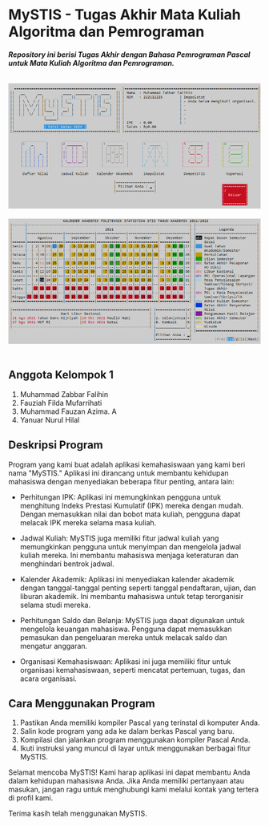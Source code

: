 # MySTIS - Tugas Akhir Mata Kuliah Algoritma dan Pemrograman

###### **Repository ini berisi Tugas Akhir dengan Bahasa Pemrograman Pascal untuk Mata Kuliah Algoritma dan Pemrograman.**

<div align="center">
  <img src="assets/img/MySTIS.png" alt="MySTIS">
</div>
<br>
<div>
  <img src="assets/img/MySTIS-2.png" alt="MySTIS">
</div>
<br>

## Anggota Kelompok 1

1. Muhammad Zabbar Falihin
2. Fauziah Filda Mufarrihati
3. Muhammad Fauzan Azima. A
4. Yanuar Nurul Hilal

## Deskripsi Program

Program yang kami buat adalah aplikasi kemahasiswaan yang kami beri nama "MySTIS." Aplikasi ini dirancang untuk membantu kehidupan mahasiswa dengan menyediakan beberapa fitur penting, antara lain:

- Perhitungan IPK: Aplikasi ini memungkinkan pengguna untuk menghitung Indeks Prestasi Kumulatif (IPK) mereka dengan mudah. Dengan memasukkan nilai dan bobot mata kuliah, pengguna dapat melacak IPK mereka selama masa kuliah.

- Jadwal Kuliah: MySTIS juga memiliki fitur jadwal kuliah yang memungkinkan pengguna untuk menyimpan dan mengelola jadwal kuliah mereka. Ini membantu mahasiswa menjaga keteraturan dan menghindari bentrok jadwal.

- Kalender Akademik: Aplikasi ini menyediakan kalender akademik dengan tanggal-tanggal penting seperti tanggal pendaftaran, ujian, dan liburan akademik. Ini membantu mahasiswa untuk tetap terorganisir selama studi mereka.

- Perhitungan Saldo dan Belanja: MySTIS juga dapat digunakan untuk mengelola keuangan mahasiswa. Pengguna dapat memasukkan pemasukan dan pengeluaran mereka untuk melacak saldo dan mengatur anggaran.

- Organisasi Kemahasiswaan: Aplikasi ini juga memiliki fitur untuk organisasi kemahasiswaan, seperti mencatat pertemuan, tugas, dan acara organisasi.

## Cara Menggunakan Program

1. Pastikan Anda memiliki kompiler Pascal yang terinstal di komputer Anda.
2. Salin kode program yang ada ke dalam berkas Pascal yang baru.
3. Kompilasi dan jalankan program menggunakan kompiler Pascal Anda.
4. Ikuti instruksi yang muncul di layar untuk menggunakan berbagai fitur MySTIS.

Selamat mencoba MySTIS! Kami harap aplikasi ini dapat membantu Anda dalam kehidupan mahasiswa Anda. Jika Anda memiliki pertanyaan atau masukan, jangan ragu untuk menghubungi kami melalui kontak yang tertera di profil kami.

Terima kasih telah menggunakan MySTIS.

